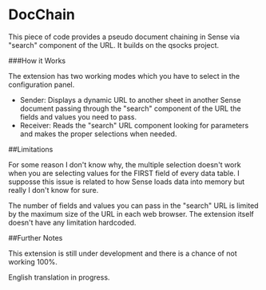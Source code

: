 # DocChain

This piece of code provides a pseudo document chaining in Sense via "search" component of the URL.
It builds on the qsocks project.

###How it Works

The extension has two working modes which you have to select in the configuration panel.

- Sender: Displays a dynamic URL to another sheet in another Sense document passing through the "search" component of the URL the fields and values you need to pass.
- Receiver: Reads the "search" URL component looking for parameters and makes the proper selections when needed.


##Limitations

For some reason I don't know why, the multiple selection doesn't work when you are selecting values for the FIRST field of every data table.
I supposse this issue is related to how Sense loads data into memory but really I don't know for sure.

The number of fields and values you can pass in the "search" URL is limited by the maximum size of the URL in each web browser. The extension itself doesn't have any limitation hardcoded.


##Further Notes

This extension is still under development and there is a chance of not working 100%.

English translation in progress.
